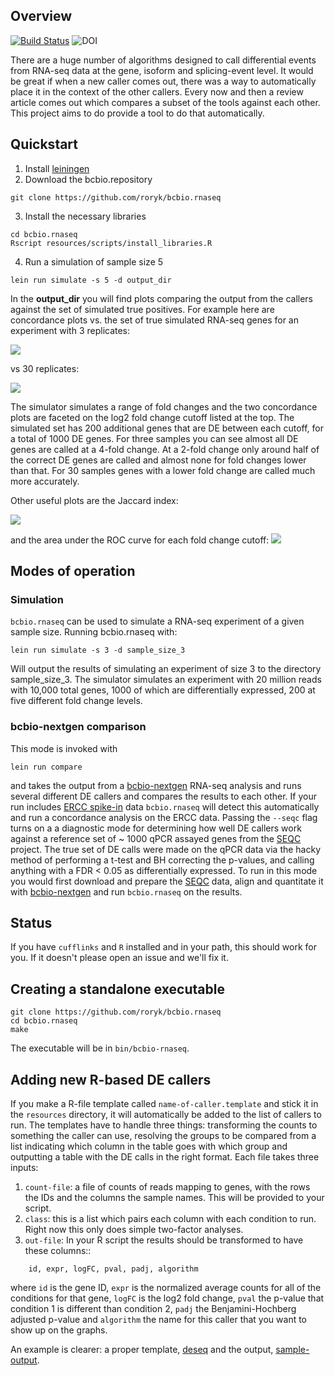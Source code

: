 <head>
    <script type="text/javascript"
            src="http://cdn.mathjax.org/mathjax/latest/MathJax.js?config=TeX-AMS-MML_HTMLorMML">
    </script>
</head>

## Overview
[![Build Status](https://secure.travis-ci.org/roryk/bcbio.rnaseq.png)](http://travis-ci.org/roryk/bcbio.rnaseq) ![DOI](https://zenodo.org/badge/3658/roryk/bcbio.rnaseq.png)


There are a huge number of algorithms designed to call differential
events from RNA-seq data at the gene, isoform and splicing-event
level. It would be great if when a new caller comes out, there was a
way to automatically place it in the context of the other
callers. Every now and then a review article comes out which compares
a subset of the tools against each other. This project aims to do provide
a tool to do that automatically.

## Quickstart

1. Install [leiningen](https://github.com/technomancy/leiningen)
2. Download the bcbio.repository

```
git clone https://github.com/roryk/bcbio.rnaseq
```

3. Install the necessary libraries

```
cd bcbio.rnaseq
Rscript resources/scripts/install_libraries.R
```

4. Run a simulation of sample size 5

```
lein run simulate -s 5 -d output_dir
```

In the **output_dir** you will find plots comparing the output from
the callers against the set of simulated true positives. For example
here are concordance plots vs. the set of true simulated RNA-seq genes for
an experiment with 3 replicates:

![](https://raw.githubusercontent.com/roryk/bcbio.rnaseq/master/docs/images/concordant.png)

vs 30 replicates:

![](https://raw.githubusercontent.com/roryk/bcbio.rnaseq/master/docs/images/concordant_30replicates.png)

The simulator simulates a range of fold changes and the two concordance plots are
faceted on the log2 fold change cutoff listed at the top. The simulated set has
200 additional genes that are DE between each cutoff, for a total of 1000 DE genes.
For three samples you can see almost all DE genes are called at a 4-fold change.
At a 2-fold change only around half of the correct DE genes are called and almost none
for fold changes lower than that. For 30 samples genes with a lower fold change are
called much more accurately.

Other useful plots are the Jaccard index:

![](https://raw.githubusercontent.com/roryk/bcbio.rnaseq/master/docs/images/jaccard.png)

and the area under the ROC curve for each fold change cutoff:
![](https://raw.githubusercontent.com/roryk/bcbio.rnaseq/master/docs/images/logFC-auc-plot.png)


## Modes of operation
### Simulation
``bcbio.rnaseq`` can be used to simulate a RNA-seq experiment of
a given sample size. Running bcbio.rnaseq with:

```
lein run simulate -s 3 -d sample_size_3
```
Will output the results of simulating an experiment of size 3 to the
directory sample_size_3. The simulator simulates an experiment with 20 million
reads with 10,000 total genes, 1000 of which are differentially expressed,
200 at five different fold change levels.

### bcbio-nextgen comparison
This mode is invoked with

```
lein run compare
```

and takes the output from a
[bcbio-nextgen][bcbio-nextgen] RNA-seq analysis and runs several
different DE callers and compares the results to each other. If your
run includes [ERCC spike-in][ERCC] data ``bcbio.rnaseq`` will detect
this automatically and run a concordance analysis on the ERCC data.
Passing the ``--seqc`` flag turns on a
a diagnostic mode
for determining how well DE callers work against a reference set of ~
1000 qPCR assayed genes from the [SEQC][SEQC] project. The true set of
DE calls were made on the qPCR data via the hacky method of performing
a t-test and BH correcting the p-values, and calling anything with a
FDR < 0.05 as differentially expressed. To run in this mode you would
first download and prepare the [SEQC][SEQC] data, align and quantitate it with
[bcbio-nextgen][bcbio-nextgen] and run ``bcbio.rnaseq`` on the
results.

## Status

If you have ``cufflinks`` and ``R`` installed and in your path, this
should work for you.  If it doesn't please open an issue and we'll fix
it.

## Creating a standalone executable

```
git clone https://github.com/roryk/bcbio.rnaseq
cd bcbio.rnaseq
make
```

The executable will be in `bin/bcbio-rnaseq`.

## Adding new R-based DE callers

If you make a R-file template called ``name-of-caller.template`` and
stick it in the ``resources`` directory, it will automatically be
added to the list of callers to run. The templates have to handle
three things: transforming the counts to something the caller can use,
resolving the groups to be compared from a list indicating which
column in the table goes with which group and outputting a table with
the DE calls in the right format. Each file takes three inputs:

1. ``count-file``: a file of counts of reads mapping to genes, with
the rows the IDs and the columns the sample names. This will be
provided to your script.
2. ``class``: this is a list which pairs each column with each
   condition to run.  Right now this only does simple two-factor
   analyses.
3. ``out-file``: In your R script the results should be transformed to
   have these columns::

```
    id, expr, logFC, pval, padj, algorithm
```

where ``id`` is the gene ID, ``expr`` is the normalized average counts
for all of the conditions for that gene, ``logFC`` is the log2 fold
change, ``pval`` the p-value that condition 1 is different than
condition 2, ``padj`` the Benjamini-Hochberg adjusted p-value and
``algorithm`` the name for this caller that you want to show up on the
graphs.

An example is clearer: a proper template, [deseq][deseq]
and the output, [sample-output][sample-output].

[SEQC]: http://www.ncbi.nlm.nih.gov/geo/query/acc.cgi?acc=GSE49712
[deseq]: http://raw.github.com/roryk/bcbio.rnaseq/master/resources/templates/deseq.template
[sample-output]: http://raw.github.com/roryk/bcbio.rnaseq/master/resources/test-analysis/deseq_A_vs_B.tsv
[trimming]: http://biorxiv.org/content/early/2013/12/23/000422
[bcbio-nextgen]: https://github.com/chapmanb/bcbio-nextgen
[metadata]: https://github.com/chapmanb/bcbio-nextgen/blob/master/docs/contents/configuration.rst#sample-information
[ERCC]: http://www.lifetechnologies.com/order/catalog/product/4456740
[dl]: http://github.com/roryk/bcbio.rnaseq/releases/download/v.0.1.0a/bcbio.rnaseq-0.1.0a.jar
